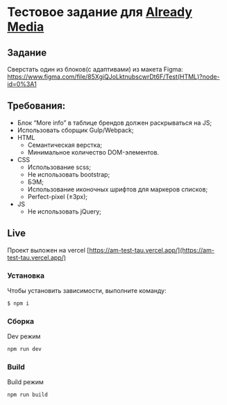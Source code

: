 # Тестовое задание для [Already Media](https://www.linkedin.com/company/already-media/)

## Задание

Сверстать один из блоков(с адаптивами) из макета Figma:
https://www.figma.com/file/85XgiQJoLktnubscwrDt6F/Test(HTML)?node-id=0%3A1

## Требования:

-   Блок “More info” в таблице брендов должен раскрываться на JS;
-   Использовать сборщик Gulp/Webpack;
-   HTML
    -   Семантическая верстка;
    -   Минимальное количество DOM-элементов.
-   CSS
    -   Использование scss;
    -   Не использовать bootstrap;
    -   БЭМ;
    -   Использование иконочных шрифтов для маркеров списков;
    -   Perfect-pixel (±3px);
-   JS
    -   Не использовать jQuery;

## Live

Проект выложен на vercel [https://am-test-tau.vercel.app/](https://am-test-tau.vercel.app/)

### Установка

Чтобы установить зависимости, выполните команду:

```sh
$ npm i
```

### Сборка

Dev режим

```sh
npm run dev
```

### Build

Build режим

```sh
npm run build
```
